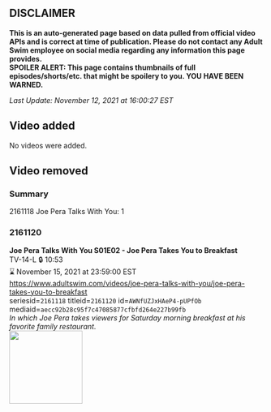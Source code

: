 ## DISCLAIMER
**This is an auto-generated page based on data pulled from official video APIs and is correct at time of publication. Please do not contact any Adult Swim employee on social media regarding any information this page provides.**  
**SPOILER ALERT: This page contains thumbnails of full episodes/shorts/etc. that might be spoilery to you. YOU HAVE BEEN WARNED.**  

_Last Update: November 12, 2021 at 16:00:27 EST_
## Video added
No videos were added.  
## Video removed
### Summary
2161118 Joe Pera Talks With You: 1  
### 2161120
**Joe Pera Talks With You S01E02 - Joe Pera Takes You to Breakfast**  
TV-14-L 🔒 10:53  
⌛ November 15, 2021 at 23:59:00 EST  
https://www.adultswim.com/videos/joe-pera-talks-with-you/joe-pera-takes-you-to-breakfast  
seriesid=`2161118` titleid=`2161120` id=`AWNfUZJxHAeP4-pUPfOb` mediaid=`aecc92b28c95f7c47085877cfbfd264e227b99fb`  
_In which Joe Pera takes viewers for Saturday morning breakfast at his favorite family restaurant._  
<a href="https://media.cdn.adultswim.com/uploads/20200305/thumbnails/2_20351634588-joeperatalks_102_air_cid-3FKWK.jpg"><img src="https://media.cdn.adultswim.com/uploads/20200305/thumbnails/2_20351634588-joeperatalks_102_air_cid-3FKWK.jpg" height="144px" /></a>

